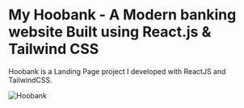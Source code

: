 # My Hoobank - A Modern banking website Built using React.js & Tailwind CSS

Hoobank is a Landing Page project I developed with ReactJS and TailwindCSS. 

![Hoobank](https://raw.githubusercontent.com/altBeck/temp-img/main/Hoo-Bank-_2_.avif)
